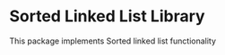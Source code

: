 Sorted Linked List Library
=========================

This package implements Sorted linked list functionality
